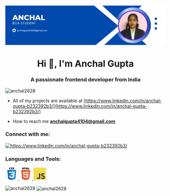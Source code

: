 ![logo](https://github.com/Anchal2628/Anchal2628/blob/main/Screenshot%20(17).png)
<h1 align="center">Hi 👋, I'm Anchal Gupta</h1>
<h3 align="center">A passionate frontend developer from India</h3>

<p align="left"> <img src="https://komarev.com/ghpvc/?username=anchal2628&label=Profile%20views&color=0e75b6&style=flat" alt="anchal2628" /> </p>

- All of my projects are available at [https://www.linkedin.com/in/anchal-gupta-b232392b3/](https://www.linkedin.com/in/anchal-gupta-b232392b3/)

- How to reach me **anchalgupta4104@gmail.com**

<h3 align="left">Connect with me:</h3>
<p align="left">
<a href="https://linkedin.com/in/https://www.linkedin.com/in/anchal-gupta-b232392b3/" target="blank"><img align="center" src="https://raw.githubusercontent.com/rahuldkjain/github-profile-readme-generator/master/src/images/icons/Social/linked-in-alt.svg" alt="https://www.linkedin.com/in/anchal-gupta-b232392b3/" height="30" width="40" /></a>
</p>

<h3 align="left">Languages and Tools:</h3>
<p align="left"> <a href="https://www.w3schools.com/css/" target="_blank" rel="noreferrer"> <img src="https://raw.githubusercontent.com/devicons/devicon/master/icons/css3/css3-original-wordmark.svg" alt="css3" width="40" height="40"/> </a> <a href="https://www.w3.org/html/" target="_blank" rel="noreferrer"> <img src="https://raw.githubusercontent.com/devicons/devicon/master/icons/html5/html5-original-wordmark.svg" alt="html5" width="40" height="40"/> </a> <a href="https://developer.mozilla.org/en-US/docs/Web/JavaScript" target="_blank" rel="noreferrer"> <img src="https://raw.githubusercontent.com/devicons/devicon/master/icons/javascript/javascript-original.svg" alt="javascript" width="40" height="40"/> </a> </p>

<p><img align="left" src="https://github-readme-stats.vercel.app/api/top-langs?username=anchal2628&show_icons=true&locale=en&layout=compact" alt="anchal2628" /></p>

<p>&nbsp;<img align="center" src="https://github-readme-stats.vercel.app/api?username=anchal2628&show_icons=true&locale=en" alt="anchal2628" /></p>


